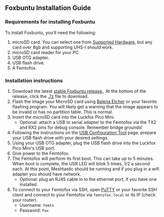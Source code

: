 ## Foxbuntu Installation Guide
### Requirements for installing Foxbuntu
To install Foxbuntu, you'll need the following:
1. microSD card. You can select one from [Supported Hardware](supported_hardware.md), but any card over 8gb and supporting UHS-I *should* work.
2. microSD card reader for your PC.
3. USB OTG adapter.
4. USB flash drive.
5. A Femtofox.

### Installation instructions
1. Download the latest [stable Foxbuntu release.](https://github.com/noon92/femtofox/releases). At the bottom of the release, click the <u>.7z</u> file to download.
2. Flash the image your MicroSD card using [Balena Etcher](https://etcher.balena.io/) or your favorite flashing program. You will likely get a warning that the image appears to be invalid or has no partition table. This is normal.
3. Insert the microSD card into the Luckfox Pico Mini.
	* Optional: attach a USB to serial adapter to the Femtofox via the TX2 and RX2 pins for debug console. Remember bridge grounds!
4. Following the instructions on the [USB Configuration Tool](usb_config.md) page, prepare your USB flash drive with your desired settings.
5. Using your USB OTG adapter, plug  the USB flash drive into the Luckfox Pico Mini's USB port.
6. Give power to the Femtofox.
7. The Femtofox will perform its first boot. This can take up to 5 minutes. When boot is complete, the USR LED will blink 5 times, 1/2 a second each. At this point, Meshtastic should be running and if you plug in a wifi adapter you should have network.
	* Optional: plug an RJ45 cable in to the ethernet port, if you have one installed.
8. To connect to your Femtofox via SSH, open [PuTTY](https://www.putty.org/) or your favorite SSH client and connect to your Femtofox via `femtofox.local` or its IP (check your router).
	* Username: `femto`
	* Password: `fox`
